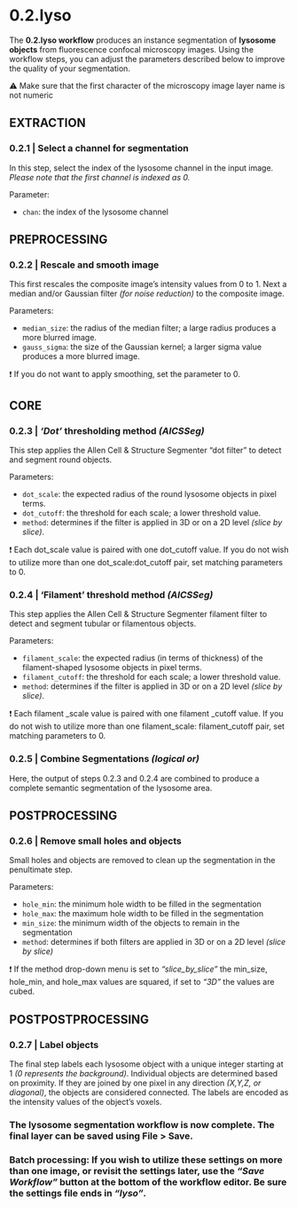 # **0.2.lyso**

The **0.2.lyso workflow** produces an instance segmentation of **lysosome objects** from fluorescence confocal microscopy images. Using the workflow steps, you can adjust the parameters described below to improve the quality of your segmentation.

⚠️ Make sure that the first character of the microscopy image layer name is not numeric

## EXTRACTION


### **0.2.1 | Select a channel for segmentation**

In this step, select the index of the lysosome channel in the input image. *Please note that the first channel is indexed as 0.*


Parameter:

-	`chan`: the index of the lysosome channel


## PREPROCESSING


### **0.2.2 | Rescale and smooth image**

This first rescales the composite image’s intensity values from 0 to 1. Next a median and/or Gaussian filter *(for noise reduction)* to the composite image. 


Parameters:

-	`median_size`: the radius of the median filter; a large radius produces a more blurred image.
-	 `gauss_sigma`: the size of the Gaussian kernel; a larger sigma value produces a more blurred image.

❗ If you do not want to apply smoothing, set the parameter to 0.

## CORE

### **0.2.3 | *‘Dot’* thresholding method *(AICSSeg)***

This step applies the Allen Cell & Structure Segmenter “dot filter” to detect and segment round objects.

Parameters:

-	`dot_scale`:  the expected radius of the round lysosome objects in pixel terms.
-	`dot_cutoff`: the threshold for each scale; a lower threshold value.
-	`method`: determines if the filter is applied in 3D or on a 2D level *(slice by slice)*.

❗ Each dot_scale value is paired with one dot_cutoff value. If you do not wish to utilize more than one dot_scale:dot_cutoff pair, set matching parameters to 0.

### **0.2.4 | ‘Filament’ threshold method *(AICSSeg)***

This step applies the Allen Cell & Structure Segmenter filament filter to detect and segment tubular or filamentous objects.

Parameters:

-	`filament_scale`: the expected radius (in terms of thickness) of the filament-shaped lysosome objects in pixel terms. 
-	`filament_cutoff`: the threshold for each scale; a lower threshold value.
-	`method`: determines if the filter is applied in 3D or on a 2D level *(slice by slice)*.

❗ Each filament _scale value is paired with one filament _cutoff value. If you do not wish to utilize more than one filament_scale: filament_cutoff pair, set matching parameters to 0.

### **0.2.5 | Combine Segmentations *(logical or)***

Here, the output of steps 0.2.3 and 0.2.4 are combined to produce a complete semantic segmentation of the lysosome area.

## POSTPROCESSING

### **0.2.6 | Remove small holes and objects**

Small holes and objects are removed to clean up the segmentation in the penultimate step.

Parameters:

-	`hole_min`: the minimum hole width to be filled in the segmentation 
-	`hole_max`: the maximum hole width to be filled in the segmentation 
-	`min_size`: the minimum width of the objects to remain in the segmentation
-	`method`: determines if both filters are applied in 3D or on a 2D level *(slice by slice)*

❗ If the method drop-down menu is set to *“slice_by_slice”* the min_size, hole_min, and hole_max values are squared, if set to *“3D”* the values are cubed.

## POSTPOSTPROCESSING

### **0.2.7 | Label objects**

The final step labels each lysosome object with a unique integer starting at 1 *(0 represents the background)*. Individual objects are determined based on proximity. If they are joined by one pixel in any direction *(X,Y,Z, or diagonal)*, the objects are considered connected.  The labels are encoded as the intensity values of the object’s voxels.

### The lysosome segmentation workflow is now complete. The final layer can be saved using File > Save.

### Batch processing: If you wish to utilize these settings on more than one image, or revisit the settings later, use the *“Save Workflow”* button at the bottom of the workflow editor. Be sure the settings file ends in *“lyso”*.
